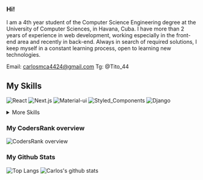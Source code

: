 ### Hi!

I am a 4th year student of the Computer Science Engineering degree at the University of Computer Sciences, in Havana, Cuba. I have more than 2 years of experience in web development, working especially in the front-end area and recently in back-end. Always in search of required solutions, I keep myself in a constant learning process, open to learning new technologies.


Email: carlosmca4424@gmail.com
Tg: @Tito_44

## My Skills

<p> 
 
 <img alt="React" src="https://img.shields.io/badge/Code-React-informational?style=flat&logo=react&logoColor=white&color=2ED7F7"/>
 <img alt="Next.js" src="https://img.shields.io/badge/Code-Next.js-informational?style=flat&logo=Next.js&logoColor=white&color=4AB197" />
 <img alt="Material-ui" src="https://img.shields.io/badge/Style-MaterialUi-informational?style=flat&logo=material-ui&logoColor=white&color=1976D2" />
 <img alt="Styled_Components" src="https://img.shields.io/badge/Style-Styled_Components-informational?style=flat&logo=styled-components&logoColor=white&color=E77183" />
 <img alt="Django" src="https://img.shields.io/badge/Code-Django-informational?style=flat&logo=django&logoColor=white&color=003729"/>
 
 <details>
 <summary>More Skills</summary>
 
 <br>
 
 <img alt="HTML5" src="https://img.shields.io/badge/Style-HTML-informational?style=flat&logo=html5&logoColor=white&color=F06529" />
 <img alt="CSS" src="https://img.shields.io/badge/Style-CSS-informational?style=flat&logo=css3&logoColor=white&color=2C73B3" />
 <img alt="JavaScript" src="https://img.shields.io/badge/Code-JavaScript-informational?style=flat&logo=JavaScript&logoColor=white&color=F7E01E" />
 <img alt="TypeScript" src="https://img.shields.io/badge/Code-TypeScript-informational?style=flat&logo=TypeScript&logoColor=white&color=007ACC" /> 
 <img alt="Python" src="https://img.shields.io/badge/Code-Python-informational?style=flat&logo=python&logoColor=white&color=3671A3" /> 
 
 <br>
 
 <img alt="PostgreSQL" src="https://img.shields.io/badge/Database-PostgreSQL-informational?style=flat&logo=PostgreSQL&logoColor=white&color=2F6091" /> 
 <img alt="MySQL" src="https://img.shields.io/badge/Database-MySQL-informational?style=flat&logo=MySQL&logoColor=white&color=ED8B22" /> 
 
 <br>
 
 <img alt="Git" src="https://img.shields.io/badge/Tools-Git-informational?style=flat&logo=Git&logoColor=white&color=E84E31" /> 
 <img alt="GitHub" src="https://img.shields.io/badge/Tools-GitHub-informational?style=flat&logo=GitHub&logoColor=white&color=A21AFC" /> 
 <img alt="NPM" src="https://img.shields.io/badge/Tools-NPM-informational?style=flat&logo=npm&logoColor=white&color=D82129" /> 
 <img alt="Yarn" src="https://img.shields.io/badge/Tools-Yarn-informational?style=flat&logo=yarn&logoColor=white&color=298FBC" />
 
 </details>
 
</p>

### My CodersRank overview

![CodersRank overview](https://cr-ss-service.azurewebsites.net/api/ScreenShot?widget=summary&username=carlosmca44)

### My Github Stats

![Top Langs](https://github-readme-stats.vercel.app/api/top-langs/?username=carlosmca44&layout=compact)
![Carlos's github stats](https://github-readme-stats.vercel.app/api?username=carlosmca44)

<!--
**carlosmca44/carlosmca44** is a ✨ _special_ ✨ repository because its `README.md` (this file) appears on your GitHub profile.

Here are some ideas to get you started:

- 🔭 I’m currently working on ...
- 🌱 I’m currently learning ...
- 👯 I’m looking to collaborate on ...
- 🤔 I’m looking for help with ...
- 💬 Ask me about ...
- 📫 How to reach me: ...
- 😄 Pronouns: ...
- ⚡ Fun fact: ...
-->
